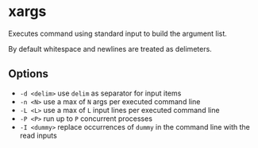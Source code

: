 # xargs

Executes command using standard input to build the argument list.

By default whitespace and newlines are treated as delimeters.

## Options

- `-d <delim>` use `delim` as separator for input items
- `-n <N>` use a max of `N` args per executed command line
- `-L <L>` use a max of `L` input lines per executed command line
- `-P <P>` run up to `P` concurrent processes
- `-I <dummy>` replace occurrences of `dummy` in the command line with the read
  inputs
